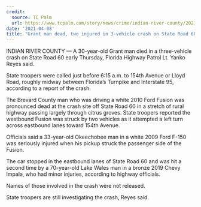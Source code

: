 ```yaml
---
credit:
  source: TC Palm
  url: https://www.tcpalm.com/story/news/crime/indian-river-county/2021/04/08/grant-man-dead-two-injured-3-vehicle-crash-state-road-60/7147506002/
date: '2021-04-08'
title: "Grant man dead, two injured in 3-vehicle crash on State Road 60 in Indian River County"
---
```

INDIAN RIVER COUNTY — A 30-year-old Grant man died in a three-vehicle crash on State Road 60 early Thursday, Florida Highway Patrol Lt. Yanko Reyes said.

State troopers were called just before 6:15 a.m. to 154th Avenue or Lloyd Road, roughly midway between Florida’s Turnpike and Interstate 95, according to a report of the crash.

The Brevard County man who was driving a white 2010 Ford Fusion was pronounced dead at the crash site off State Road 60 in a stretch of rural highway passing largely through citrus groves. State troopers reported the westbound Fusion was struck by two vehicles as it attempted a left turn across eastbound lanes toward 154th Avenue.

Officials said a 33-year-old Okeechobee man in a white 2009 Ford F-150 was seriously injured when his pickup struck the passenger side of the Fusion.

The car stopped in the eastbound lanes of State Road 60 and was hit a second time by a 70-year-old Lake Wales man in a bronze 2019 Chevy Impala, who had minor injuries, according to highway officials.

Names of those involved in the crash were not released.

State troopers are still investigating the crash, Reyes said.
